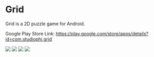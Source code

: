 # Grid
Grid is a 2D puzzle game for Android.

Google Play Store Link:
https://play.google.com/store/apps/details?id=com.studiophi.grid

![](https://lh3.googleusercontent.com/K176n-PvfNXdFyBdI3GCjmzfNtLzBDsOOFTSWyHVRpcQ9HsML3_Ur2Fbi27QojjbZw=w720-h310-rw)
![](https://lh3.googleusercontent.com/jt4sYdivyi53KwUIcOM2vY5ht8W_j7bUqUfrlHU0nd0XXHJhb_Z0xXXtT6tekVdI0XBz=w720-h310-rw)
![](https://lh3.googleusercontent.com/w1deNmzeRC0kqwaLyM8eVASVTgQKKTbyK07Qqr_UK2k4EsmklNwKqxRzmcrNLeq3lHs=w720-h310-rw)
![](https://lh3.googleusercontent.com/uFdVXVoHCfK6JwBBiIrJveAkRfZ151dBUwcpwEfx_HMSq7RQiUo6FO6zgidFKxvPbg=w720-h310-rw)
